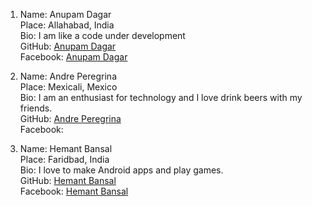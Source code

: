 1. Name: Anupam Dagar  
   Place: Allahabad, India  
   Bio: I am like a code under development  
   GitHub: [Anupam Dagar](https://github.com/Anupam-dagar)    
   Facebook: [Anupam Dagar](https://www.facebook.com/invincible.anupam)    
   
2. Name:  Andre Peregrina  
   Place: Mexicali, Mexico  
   Bio:  I am an enthusiast for technology and I love drink beers with my friends.  
   GitHub: [Andre Peregrina](https://github.com/andreperegrina)  
   Facebook:  

3. Name:  Hemant Bansal  
   Place: Faridbad, India  
   Bio:  I love to make Android apps and play games.   
   GitHub: [Hemant Bansal](https://github.com/HemantGTX950)  
   Facebook: [Hemant Bansal](https://www.facebook.com/HemantGTX950)
      
